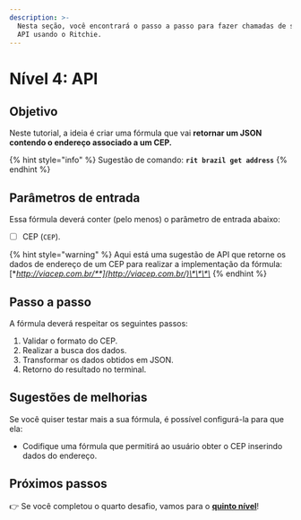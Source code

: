 ```yaml
---
description: >-
  Nesta seção, você encontrará o passo a passo para fazer chamadas de serviços
  API usando o Ritchie.
---
```


# Nível 4: API

## Objetivo

Neste tutorial, a ideia é criar uma fórmula que vai **retornar um JSON contendo o endereço associado a um CEP.**

{% hint style="info" %}
Sugestão de comando: **`rit brazil get address`**
{% endhint %}

## Parâmetros de entrada

Essa fórmula deverá conter \(pelo menos\) o parâmetro de entrada abaixo:

* [ ] CEP \(`CEP`\).

{% hint style="warning" %}
Aqui está uma sugestão de API que retorne os dados de endereço de um CEP para realizar a implementação da fórmula: [**http://viacep.com.br/**](http://viacep.com.br/)\*\*\*\*
{% endhint %}

## Passo a passo

A fórmula deverá respeitar os seguintes passos:

1. Validar o formato do CEP. 
2. Realizar a busca dos dados. 
3. Transformar os dados obtidos em JSON. 
4. Retorno do resultado no terminal.

## Sugestões de melhorias

Se você quiser testar mais a sua fórmula, é possível configurá-la para que ela:

* Codifique uma fórmula que permitirá ao usuário obter o CEP inserindo dados do endereço.

## Próximos passos 

👉 Se você completou o quarto desafio, vamos para o [**quinto nível**](level-5.md)!


